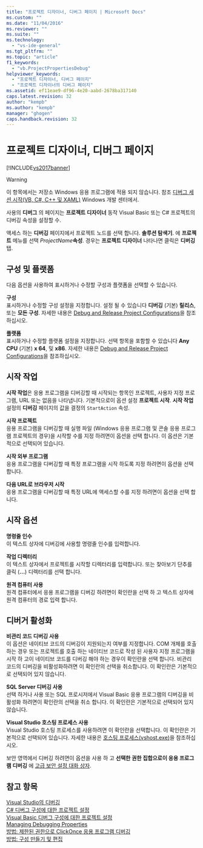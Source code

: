 ```yaml
---
title: "프로젝트 디자이너, 디버그 페이지 | Microsoft Docs"
ms.custom: ""
ms.date: "11/04/2016"
ms.reviewer: ""
ms.suite: ""
ms.technology: 
  - "vs-ide-general"
ms.tgt_pltfrm: ""
ms.topic: "article"
f1_keywords: 
  - "vb.ProjectPropertiesDebug"
helpviewer_keywords: 
  - "프로젝트 디자이너, 디버그 페이지"
  - "프로젝트 디자이너의 디버그 페이지"
ms.assetid: ef11eae9-df96-4e20-aabd-2678ba317140
caps.latest.revision: 32
author: "kempb"
ms.author: "kempb"
manager: "ghogen"
caps.handback.revision: 32
---
```

# 프로젝트 디자이너, 디버그 페이지
[!INCLUDE[vs2017banner](../../code-quality/includes/vs2017banner.md)]

> [!WARNING]
>  이 항목에서는 저장소 Windows 응용 프로그램에 적용 되지 않습니다.  참조 [디버그 세션 시작\(VB, C\#, C\+\+ 및 XAML\)](../../debugger/start-a-debugging-session-for-a-store-app-in-visual-studio-vb-csharp-cpp-and-xaml.md) Windows 개발 센터에서.  
  
 사용의  **디버그** 의 페이지는  **프로젝트 디자이너** 동작 Visual Basic 또는 C\# 프로젝트의 디버깅 속성을 설정할 수.  
  
 액세스 하는  **디버깅** 페이지에서 프로젝트 노드를 선택 합니다.  **솔루션 탐색기**.  에  **프로젝트** 메뉴를 선택  *ProjectName***속성**.   경우는  **프로젝트 디자이너** 나타나면 클릭은  **디버깅** 탭.  
  
## 구성 및 플랫폼  
 다음 옵션을 사용하여 표시하거나 수정할 구성과 플랫폼을 선택할 수 있습니다.  
  
 **구성**  
 표시하거나 수정할 구성 설정을 지정합니다.  설정 될 수 있습니다  **디버깅** \(기본\)  **릴리스**, 또는  **모든 구성**.  자세한 내용은 [Debug and Release Project Configurations](http://msdn.microsoft.com/ko-kr/0440b300-0614-4511-901a-105b771b236e)을 참조하십시오.  
  
 **플랫폼**  
 표시하거나 수정할 플랫폼 설정을 지정합니다.  선택 항목을 포함할 수 있습니다  **Any CPU** \(기본\)  **x 64**, 및  **x86**.  자세한 내용은 [Debug and Release Project Configurations](http://msdn.microsoft.com/ko-kr/0440b300-0614-4511-901a-105b771b236e)을 참조하십시오.  
  
## 시작 작업  
 **시작 작업**은 응용 프로그램을 디버깅할 때 시작되는 항목인 프로젝트, 사용자 지정 프로그램, URL 또는 없음을 나타냅니다.  기본적으로이 옵션 설정  **프로젝트 시작**.  **시작 작업** 설정의  **디버깅** 페이지의 값을 결정의 `StartAction` 속성.  
  
 **시작 프로젝트**  
 응용 프로그램을 디버깅할 때 실행 파일 \(Windows 응용 프로그램 및 콘솔 응용 프로그램 프로젝트의 경우\)을 시작할 수를 지정 하려면이 옵션을 선택 합니다.  이 옵션은 기본적으로 선택되어 있습니다.  
  
 **시작 외부 프로그램**  
 응용 프로그램을 디버깅할 때 특정 프로그램을 시작 하도록 지정 하려면이 옵션을 선택 합니다.  
  
 **다음 URL로 브라우저 시작**  
 응용 프로그램을 디버깅할 때 특정 URL에 액세스할 수를 지정 하려면이 옵션을 선택 합니다.  
  
## 시작 옵션  
 **명령줄 인수**  
 이 텍스트 상자에 디버깅에 사용할 명령줄 인수를 입력합니다.  
  
 **작업 디렉터리**  
 이 텍스트 상자에서 프로젝트를 시작할 디렉터리를 입력합니다.  또는 찾아보기 단추를 클릭 \(**...**\) 디렉터리를 선택 합니다.  
  
 **원격 컴퓨터 사용**  
 원격 컴퓨터에서 응용 프로그램을 디버깅 하려면이 확인란을 선택 하 고 텍스트 상자에 원격 컴퓨터의 경로 입력 합니다.  
  
## 디버거 활성화  
 **비관리 코드 디버깅 사용**  
 이 옵션은 네이티브 코드의 디버깅이 지원되는지 여부를 지정합니다.  COM 개체를 호출 하는 경우 또는 프로젝트를 호출 하는 네이티브 코드로 작성 된 사용자 지정 프로그램을 시작 하 고이 네이티브 코드를 디버깅 해야 하는 경우이 확인란을 선택 합니다.  비관리 코드의 디버깅을 비활성화하려면 이 확인란의 선택을 취소합니다.  이 확인란은 기본적으로 선택되어 있지 않습니다.  
  
 **SQL Server 디버깅 사용**  
 선택 하거나 사용 또는 SQL 프로시저에서 Visual Basic 응용 프로그램의 디버깅을 비활성화 하려면이 확인란의 선택을 취소 합니다.  이 확인란은 기본적으로 선택되어 있지 않습니다.  
  
 **Visual Studio 호스팅 프로세스 사용**  
 Visual Studio 호스팅 프로세스를 사용하려면 이 확인란을 선택합니다.  이 확인란은 기본적으로 선택되어 있습니다.  자세한 내용은 [호스팅 프로세스\(vshost.exe\)](../../ide/hosting-process-vshost-exe.md)을 참조하십시오.  
  
 보안 영역에서 디버깅 하려면이 옵션을 사용 하 고  **선택한 권한 집합으로이 응용 프로그램 디버깅** 에 [고급 보안 설정 대화 상자](../../ide/reference/advanced-security-settings-dialog-box.md).  
  
## 참고 항목  
 [Visual Studio의 디버깅](../../debugger/debugging-in-visual-studio.md)   
 [C\# 디버그 구성에 대한 프로젝트 설정](../../debugger/project-settings-for-csharp-debug-configurations.md)   
 [Visual Basic 디버그 구성에 대한 프로젝트 설정](../../debugger/project-settings-for-a-visual-basic-debug-configuration.md)   
 [Managing Debugging Properties](http://msdn.microsoft.com/ko-kr/92474d16-e7fe-4fac-9287-6bd6b3a7eb68)   
 [방법: 제한된 권한으로 ClickOnce 응용 프로그램 디버깅](../../deployment/how-to-debug-a-clickonce-application-with-restricted-permissions.md)   
 [방법: 구성 만들기 및 편집](../../ide/how-to-create-and-edit-configurations.md)